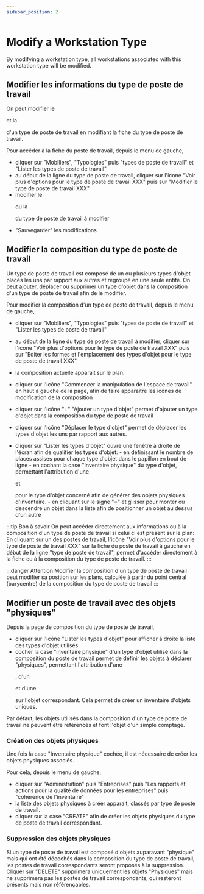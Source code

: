 ```yaml
---
sidebar_position: 2
---
```

# Modify a Workstation Type

By modifying a workstation type, all workstations associated with this workstation type will be modified.

## Modifier les informations du type de poste de travail

On peut modifier le <P code="workplaceType:name" /> et la <P code="workplaceType:color" /> d'un type de poste de travail en modifiant la fiche du type de poste de travail.


Pour accéder à la fiche du poste de travail, depuis le menu de gauche,

-   cliquer sur "Mobiliers", "Typologies" puis "types de poste de travail" et "Lister les types de poste de travail"
-   au début de la ligne du type de poste de travail, cliquer sur l'icone "Voir plus d'options pour le type de poste de travail XXX" puis sur "Modifier le type de poste de travail XXX"
-   modifier le <P code="workplaceType:name" /> ou la <P code="workplaceType:color" /> du type de poste de travail à modifier
-   "Sauvegarder" les modifications

## Modifier la composition du type de poste de travail

Un type de poste de travail est composé de un ou plusieurs types d'objet placés les uns par rapport aux autres et regroupé en une seule entité.
On peut ajouter, déplacer ou supprimer un type d'objet dans la composition d'un type de poste de travail afin de le modifier.


Pour modifier la composition d'un type de poste de travail, depuis le menu de gauche,

-   cliquer sur "Mobiliers", "Typologies" puis "types de poste de travail" et "Lister les types de poste de travail"
-   au début de la ligne du type de poste de travail à modifier, cliquer sur l'icone "Voir plus d'options pour le type de poste de travail XXX" puis sur "Editer les formes et l'emplacement des types d'objet pour le type de poste de travail XXX"
-   la composition actuelle apparait sur le plan.
-   cliquer sur l'icône "Commencer la manipulation de l'espace de travail" en haut à gauche de la page, afin de faire apparaitre les icônes de modification de la composition

-   cliquer sur l'icône "+" "Ajouter un type d'objet" permet d'ajouter un type d'objet dans la composition du type de poste de travail
-   cliquer sur l'icône "Déplacer le type d'objet" permet de déplacer les types d'objet les uns par rapport aux autres.
-   cliquer sur "Lister les types d'objet" ouvre une fenêtre à droite de l'écran afin de qualifier les types d'objet:
        -       en définissant le nombre de places assises pour chaque type d'objet dans le papillon en bout de ligne
        -       en cochant la case "Inventaire physique" du type d'objet, permettant l'attribution d'une <P code="item:reference" /> et <P code="item:code" /> pour le type d'objet concerné afin de générer des objets physiques d'inventaire.
        -       en cliquant sur le signe "=" et glisser pour monter ou descendre un objet dans la liste afin de positionner un objet au dessus d'un autre

:::tip Bon à savoir
On peut accéder directement aux informations ou à la composition d'un type de poste de travail si celui ci est présent sur le plan: En cliquant sur un des postes de travail, l'icône "Voir plus d'options pour le type de poste de travail XXX" sur la fiche du poste de travail à gauche en début de la ligne "type de poste de travail", permet d'accéder directement à la fiche ou à la composition du type de poste de travail.
:::

:::danger Attention
Modifier la composition d'un type de poste de travail peut modifier sa position sur les plans, calculée à partir du point central (barycentre) de la composition du type de poste de travail
:::

 ## Modifier un poste de travail avec des objets "physiques"

Depuis la page de composition du type de poste de travail,

-   cliquer sur l'icône "Lister les types d'objet" pour afficher à droite la liste des types d'objet utilisés
-   cocher la case "inventaire physique" d'un type d'objet utilisé dans la composition du poste de travail permet de définir les objets à déclarer "physiques", permettant l'attribution d'une <P code="item:reference" />, d'un <P code="item:code" /> et d'une <P code="item:purchaseDate" /> sur l'objet correspondant. Cela permet de créer un inventaire d'objets uniques.

Par défaut, les objets utilisés dans la composition d'un type de poste de travail ne peuvent être référencés et font l'objet d'un simple comptage.

### Création des objets physiques

Une fois la case "Inventaire physique" cochée, il est nécessaire de créer les objets physiques associés.

Pour cela, depuis le menu de gauche,

-   cliquer sur "Administration" puis "Entreprises" puis "Les rapports et actions pour la qualité de données pour les entreprises" puis "cohérence de l'inventaire"
-   la liste des objets physiques à créer apparait, classés par type de poste de travail.
-   cliquer sur la case "CREATE" afin de créer les objets physiques du type de poste de travail correspondant.

### Suppression des objets physiques

Si un type de poste de travail est composé d'objets auparavant "physique" mais qui ont été décochés dans la composition du type de poste de travail, les postes de travail correspondants seront proposés à la suppression.<br />
Cliquer sur "DELETE" supprimera uniquement les objets "Physiques" mais ne supprimera pas les postes de travail correspondants, qui resteront présents mais non référençables.